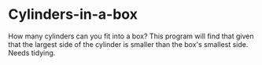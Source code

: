 # Cylinders-in-a-box
How many cylinders can you fit into a box? This program will find that given that the largest side of the cylinder is smaller than the box's smallest side. Needs tidying.
